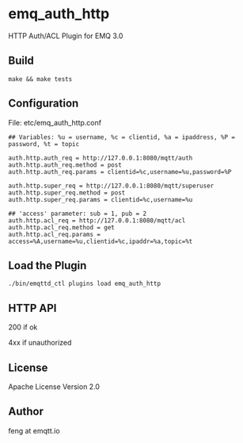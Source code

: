 
emq_auth_http
=============

HTTP Auth/ACL Plugin for EMQ 3.0

Build
-----

```
make && make tests
```

Configuration
-------------

File: etc/emq_auth_http.conf

```
## Variables: %u = username, %c = clientid, %a = ipaddress, %P = password, %t = topic

auth.http.auth_req = http://127.0.0.1:8080/mqtt/auth
auth.http.auth_req.method = post
auth.http.auth_req.params = clientid=%c,username=%u,password=%P

auth.http.super_req = http://127.0.0.1:8080/mqtt/superuser
auth.http.super_req.method = post
auth.http.super_req.params = clientid=%c,username=%u

## 'access' parameter: sub = 1, pub = 2
auth.http.acl_req = http://127.0.0.1:8080/mqtt/acl
auth.http.acl_req.method = get
auth.http.acl_req.params = access=%A,username=%u,clientid=%c,ipaddr=%a,topic=%t
```

Load the Plugin
---------------

```
./bin/emqttd_ctl plugins load emq_auth_http
```

HTTP API
--------

200 if ok

4xx if unauthorized

License
-------

Apache License Version 2.0

Author
------

feng at emqtt.io

